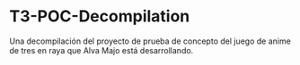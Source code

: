 # T3-POC-Decompilation
Una decompilación del proyecto de prueba de concepto del juego de anime de tres en raya que Alva Majo está desarrollando.

